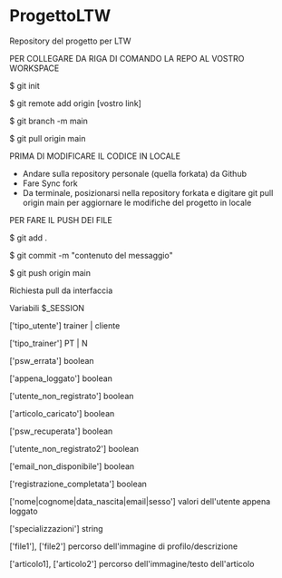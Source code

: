 # ProgettoLTW
Repository del progetto per LTW 





PER COLLEGARE DA RIGA DI COMANDO LA REPO AL VOSTRO WORKSPACE

$ git init

$ git remote add origin [vostro link]

$ git branch -m main

$ git pull origin main


PRIMA DI MODIFICARE IL CODICE IN LOCALE
- Andare sulla repository personale (quella forkata) da Github
- Fare Sync fork
- Da terminale, posizionarsi nella repository forkata e digitare git pull origin main per aggiornare le modifiche del progetto in locale

PER FARE IL PUSH DEI FILE

$ git add .

$ git commit -m "contenuto del messaggio"

$ git push origin main

Richiesta pull da interfaccia



Variabili $_SESSION

['tipo_utente']                             trainer | cliente

['tipo_trainer']                            PT | N

['psw_errata']                              boolean 

['appena_loggato']                          boolean

['utente_non_registrato']                   boolean

['articolo_caricato']                       boolean 

['psw_recuperata']                          boolean

['utente_non_registrato2']                  boolean

['email_non_disponibile']                   boolean

['registrazione_completata']                boolean

['nome|cognome|data_nascita|email|sesso']   valori dell'utente appena loggato

['specializzazioni']                        string

['file1'], ['file2']                        percorso dell'immagine di profilo/descrizione 

['articolo1], ['articolo2']                 percorso dell'immagine/testo dell'articolo
            






